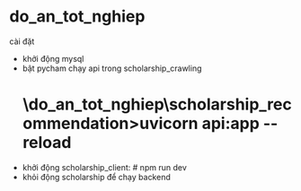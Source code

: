 # do_an_tot_nghiep
cài đặt
- khởi động mysql
- bật pycham chạy api trong scholarship_crawling
    # \do_an_tot_nghiep\scholarship_recommendation>uvicorn api:app --reload
- khởi động scholarship_client: # npm run dev
- khỏi động scholarship để chạy backend
